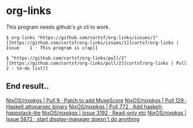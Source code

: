 # org-links

This program needs github's `gh` cli to work.

```
$ org-links "https://github.com/cortsf/org-links/issues/1"
[[https://github.com/cortsf/org-links/issues/1][cortsf/org-links | Issue    1 · This program is crap]]

$ "https://github.com/cortsf/org-links/pull/2"
[[https://github.com/cortsf/org-links/pull/2][cortsf/org-links | Pull    2 · to-do list]]
```


## End result..

[NixOS/nixpkgs | Pull     9 · Patch to add MuseScore](https://github.com/NixOS/nixpkgs/pull/9)
[NixOS/nixpkgs | Pull   129 · Haskell attoparsec binary](https://github.com/NixOS/nixpkgs/pull/129)
[NixOS/nixpkgs | Pull   772 · Add haskell-happstack-lite](https://github.com/NixOS/nixpkgs/pull/772)
[NixOS/nixpkgs | Issue 3192 · Read-only etc](https://github.com/NixOS/nixpkgs/issues/3192)
[NixOS/nixpkgs | Issue 5872 · start display-manager doesn't do anything](https://github.com/NixOS/nixpkgs/issues/5872)



